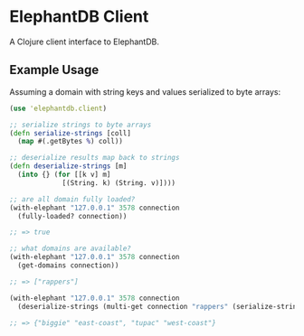 # ElephantDB Client

A Clojure client interface to ElephantDB.

## Example Usage

Assuming a domain with string keys and values serialized to byte
arrays:

```clojure
(use 'elephantdb.client)

;; serialize strings to byte arrays
(defn serialize-strings [coll]
  (map #(.getBytes %) coll))

;; deserialize results map back to strings
(defn deserialize-strings [m]
  (into {} (for [[k v] m]
             [(String. k) (String. v)])))

;; are all domain fully loaded?
(with-elephant "127.0.0.1" 3578 connection
  (fully-loaded? connection))

;; => true

;; what domains are available?
(with-elephant "127.0.0.1" 3578 connection
  (get-domains connection))

;; => ["rappers"]

(with-elephant "127.0.0.1" 3578 connection
  (deserialize-strings (multi-get connection "rappers" (serialize-strings ["biggie" "tupac"])))

;; => {"biggie" "east-coast", "tupac" "west-coast"}
```
